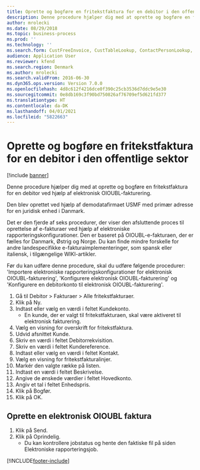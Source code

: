 ```yaml
---
title: Oprette og bogføre en fritekstfaktura for en debitor i den offentlige sektor
description: Denne procedure hjælper dig med at oprette og bogføre en fritekstfaktura for en debitor ved hjælp af elektronisk OIOUBL-fakturering.
author: mrolecki
ms.date: 08/29/2018
ms.topic: business-process
ms.prod: ''
ms.technology: ''
ms.search.form: CustFreeInvoice, CustTableLookup, ContactPersonLookup, CustPostInvoiceJob
audience: Application User
ms.reviewer: kfend
ms.search.region: Denmark
ms.author: mrolecki
ms.search.validFrom: 2016-06-30
ms.dyn365.ops.version: Version 7.0.0
ms.openlocfilehash: 4d8c612f4216dce0f390c25cb3536d7ddc9e5e30
ms.sourcegitcommit: 0e8db169c3f90bd750826af76709ef5d621fd377
ms.translationtype: HT
ms.contentlocale: da-DK
ms.lasthandoff: 04/01/2021
ms.locfileid: "5822663"
---
```

# <a name="create-and-post-a-free-text-invoice-for-a-public-sector-customer"></a>Oprette og bogføre en fritekstfaktura for en debitor i den offentlige sektor

[!include [banner](../../includes/banner.md)]

Denne procedure hjælper dig med at oprette og bogføre en fritekstfaktura for en debitor ved hjælp af elektronisk OIOUBL-fakturering. 



Den blev oprettet ved hjælp af demodatafirmaet USMF med primær adresse for en juridisk enhed i Danmark.



Det er den fjerde af seks procedurer, der viser den afsluttende proces til oprettelse af e-fakturaer ved hjælp af elektroniske rapporteringskonfigurationer. Den er baseret på OIOUBL-e-fakturaen, der er fælles for Danmark, Østrig og Norge. Du kan finde mindre forskelle for andre landespecifikke e-fakturaimplementeringer, som spansk eller italiensk, i tilgængelige WIKI-artikler.



Før du kan udføre denne procedure, skal du udføre følgende procedurer: 'Importere elektroniske rapporteringskonfigurationer for elektronisk OIOUBL-fakturering', 'Konfigurere elektronisk OIOUBL-fakturering' og 'Konfigurere en debitorkonto til elektronisk OIOUBL-fakturering'.

1. Gå til Debitor > Fakturaer > Alle fritekstfakturaer.
2. Klik på Ny.
3. Indtast eller vælg en værdi i feltet Kundekonto.
    * En kunde, der er valgt til fritekstfakturaen, skal være aktiveret til elektronisk fakturering.  
4. Vælg en visning for overskrift for fritekstfaktura.
5. Udvid afsnittet Kunde.
6. Skriv en værdi i feltet Debitorrekvisition.
7. Skriv en værdi i feltet Kundereference.
8. Indtast eller vælg en værdi i feltet Kontakt.
9. Vælg en visning for fritekstfakturalinjer.
10. Markér den valgte række på listen.
11. Indtast en værdi i feltet Beskrivelse.
12. Angive de ønskede værdier i feltet Hovedkonto.
13. Angiv et tal i feltet Enhedspris.
14. Klik på Bogfør.
15. Klik på OK.

## <a name="generate-an-oioubl-electronic-invoice"></a>Oprette en elektronisk OIOUBL faktura
1. Klik på Send.
2. Klik på Oprindelig.
    * Du kan kontrollere jobstatus og hente den faktiske fil på siden Elektroniske rapporteringsjob.  



[!INCLUDE[footer-include](../../../includes/footer-banner.md)]